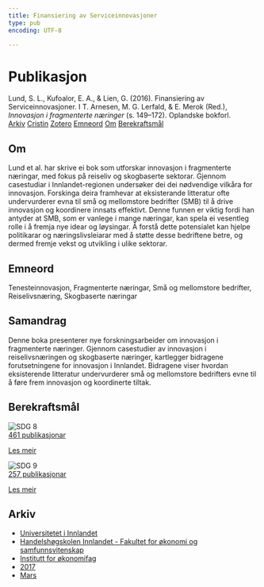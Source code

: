 ```yaml
---
title: Finansiering av Serviceinnovasjoner
type: pub
encoding: UTF-8

---
```

<h1>Publikasjon</h1>
<article id="csl-bib-container-URDF9Z8G" class="csl-bib-container">
  <div class="csl-bib-body"> <div class="csl-entry">Lund, S. L., Kufoalor, E. A., &#38; Lien, G. (2016). Finansiering av Serviceinnovasjoner. I T. Arnesen, M. G. Lerfald, &#38; E. Merok (Red.), <i>Innovasjon i fragmenterte næringer</i> (s. 149–172). Oplandske bokforl.</div> </div>
  <div class="csl-bib-buttons">
    <a href="#taxonomy-article-URDF9Z8G" alt="archive" class="csl-bib-button">Arkiv</a>
    <a href="https://app.cristin.no/results/show.jsf?id=1455097" alt="Cristin" class="csl-bib-button">Cristin</a>
    <a href="http://zotero.org/groups/5881554/items/URDF9Z8G" alt="Zotero" class="csl-bib-button">Zotero</a>
    <a href="#keywords-article-URDF9Z8G" alt="keywords" class="csl-bib-button">Emneord</a>
    <a href="#about-article-URDF9Z8G" alt="about_pub" class="csl-bib-button">Om</a>
    <a href="#sdg-article-URDF9Z8G" alt="sdg" class="csl-bib-button">Berekraftsmål</a>
  </div>
  <div id="csl-bib-meta-container-URDF9Z8G"></div>
</article>
<div id="csl-bib-meta-URDF9Z8G" class="csl-bib-meta">
  <article id="about-article-URDF9Z8G" class="about_pub-article">
    <h1>Om</h1>
    Lund et al. har skrive ei bok som utforskar innovasjon i fragmenterte næringar, med fokus på reiseliv og skogbaserte sektorar. Gjennom casestudiar i Innlandet-regionen undersøker dei dei nødvendige vilkåra for innovasjon. Forskinga deira framhevar at eksisterande litteratur ofte undervurderer evna til små og mellomstore bedrifter (SMB) til å drive innovasjon og koordinere innsats effektivt. Denne funnen er viktig fordi han antyder at SMB, som er vanlege i mange næringar, kan spela ei vesentleg rolle i å fremja nye idear og løysingar. Å forstå dette potensialet kan hjelpe politikarar og næringslivsleiarar med å støtte desse bedriftene betre, og dermed fremje vekst og utvikling i ulike sektorar.
  </article>
  <article id="keywords-article-URDF9Z8G" class="keywords-article">
    <h1>Emneord</h1>
    Tenesteinnovasjon, Fragmenterte næringar, Små og mellomstore bedrifter, Reiselivsnæring, Skogbaserte næringar
  </article>
  <article id="abstract-article-URDF9Z8G" class="abstract-article">
    <h1>Samandrag</h1>
    Denne boka presenterer nye forskningsarbeider om innovasjon i fragmenterte næringer. Gjennom casestudier av innovasjon i reiselivsnæringen og skogbaserte næringer, kartlegger bidragene forutsetningene for innovasjon i Innlandet. Bidragene viser hvordan eksisterende litteratur undervurderer små og mellomstore bedrifters evne til å føre frem innovasjon og koordinerte tiltak.
  </article>
  <article id="sdg-article-URDF9Z8G" class="sdg-article">
    <h1>Berekraftsmål</h1>
    <div class="sdg-container"><div id="sdg8" class="sdg">
        <img src="{{< params subfolder >}}images/sdg/sdg08_nn.png" class="image" alt="SDG 8">
        <div class="sdg-overlay">
          <a href="{{< params subfolder >}}nn/archive/?sdg=8#archive" class="sdg-publication-count"><span>461</span> publikasjonar</a>
          <p><a href="https://fn.no/om-fn/fns-baerekraftsmaal/anstendig-arbeid-og-oekonomisk-vekst?lang=nno-NO" class="sdg-read-more">Les meir</a></p>
        </div>
      </div> <div id="sdg9" class="sdg">
        <img src="{{< params subfolder >}}images/sdg/sdg09_nn.png" class="image" alt="SDG 9">
        <div class="sdg-overlay">
          <a href="{{< params subfolder >}}nn/archive/?sdg=9#archive" class="sdg-publication-count"><span>257</span> publikasjonar</a>
          <p><a href="https://fn.no/om-fn/fns-baerekraftsmaal/industri-innovasjon-og-infrastruktur?lang=nno-NO" class="sdg-read-more">Les meir</a></p>
        </div>
      </div></div>
  </article>
  <article id="taxonomy-article-URDF9Z8G" class="taxonomy-article">
    <h1>Arkiv</h1>
    <ul>
      <li><a href="{{< params subfolder >}}nn/archive/?key=3DCRN523">Universitetet i Innlandet</a></li>
      <li><a href="{{< params subfolder >}}nn/archive/?key=DU8Q9LN9">Handelshøgskolen Innlandet - Fakultet for økonomi og samfunnsvitenskap</a></li>
      <li><a href="{{< params subfolder >}}nn/archive/?key=3IQA89I8">Institutt for økonomifag</a></li>
      <li><a href="{{< params subfolder >}}nn/archive/?key=XK3XPH22">2017</a></li>
      <li><a href="{{< params subfolder >}}nn/archive/?key=PWG8IYUQ">Mars</a></li>
    </ul>
  </article>
</div>
